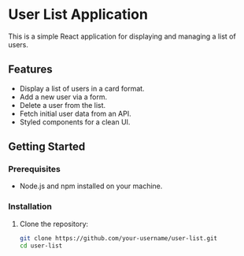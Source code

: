 # User List Application

This is a simple React application for displaying and managing a list of users.

## Features

- Display a list of users in a card format.
- Add a new user via a form.
- Delete a user from the list.
- Fetch initial user data from an API.
- Styled components for a clean UI.

## Getting Started

### Prerequisites

- Node.js and npm installed on your machine.

### Installation

1. Clone the repository:

   ```bash
   git clone https://github.com/your-username/user-list.git
   cd user-list
